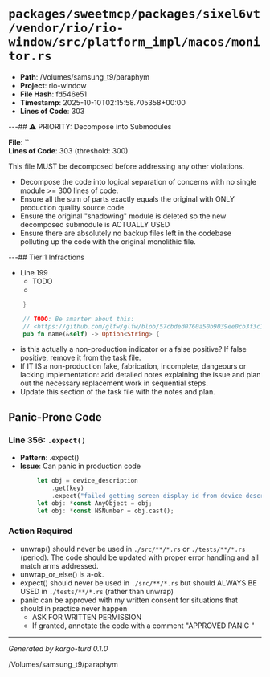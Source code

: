 # `packages/sweetmcp/packages/sixel6vt/vendor/rio/rio-window/src/platform_impl/macos/monitor.rs`

- **Path**: /Volumes/samsung_t9/paraphym
- **Project**: rio-window
- **File Hash**: fd546e51  
- **Timestamp**: 2025-10-10T02:15:58.705358+00:00  
- **Lines of Code**: 303

---## ⚠️ PRIORITY: Decompose into Submodules

**File**: ``  
**Lines of Code**: 303 (threshold: 300)

This file MUST be decomposed before addressing any other violations.

- Decompose the code into logical separation of concerns with no single module >= 300 lines of code. 
- Ensure all the sum of parts exactly equals the original with ONLY production quality source code
- Ensure the original "shadowing" module is deleted so the new decomposed submodule is ACTUALLY USED
- Ensure there are absolutely no backup files left in the codebase polluting up the code with the original monolithic file.

---## Tier 1 Infractions 


- Line 199
  - TODO
  - 

```rust
    }

    // TODO: Be smarter about this:
    // <https://github.com/glfw/glfw/blob/57cbded0760a50b9039ee0cb3f3c14f60145567c/src/cocoa_monitor.m#L44-L126>
    pub fn name(&self) -> Option<String> {
```

- is this actually a non-production indicator or a false positive? If false positive, remove it from the task file.
- If IT IS a non-production fake, fabrication, incomplete, dangeours or lacking implementation: add detailed notes explaining the issue and plan out the necessary replacement work in sequential steps. 
- Update this section of the task file with the notes and plan.

## Panic-Prone Code


### Line 356: `.expect()`

- **Pattern**: .expect()
- **Issue**: Can panic in production code

```rust
        let obj = device_description
            .get(key)
            .expect("failed getting screen display id from device description");
        let obj: *const AnyObject = obj;
        let obj: *const NSNumber = obj.cast();
```

### Action Required

- unwrap() should never be used in `./src/**/*.rs` or `./tests/**/*.rs` (period). The code should be updated with proper error handling and all match arms addressed.
- unwrap_or_else() is a-ok. 
- expect() should never be used in `./src/**/*.rs` but should ALWAYS BE USED in `./tests/**/*.rs` (rather than unwrap)
- panic can be approved with my written consent for situations that should in practice never happen  
  - ASK FOR WRITTEN PERMISSION
  - If granted, annotate the code with a comment "APPROVED PANIC "

---

*Generated by kargo-turd 0.1.0*

/Volumes/samsung_t9/paraphym